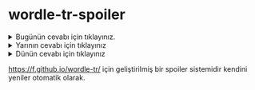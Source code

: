 # wordle-tr-spoiler

<details>
  <summary>Bugünün cevabı için tıklayınız.</summary>
  <br>
    <b> punto </b>
</details>

<details>
  <summary>Yarının cevabı için tıklayınız</summary>
  <br>
   <b> zeval </b>
</details>

<details>
  <summary>Dünün cevabı için tıklayınız </summary>
  <br>
  <b> ilkel </b>
</details>

https://f.github.io/wordle-tr/ için geliştirilmiş bir spoiler sistemidir kendini yeniler otomatik olarak.

